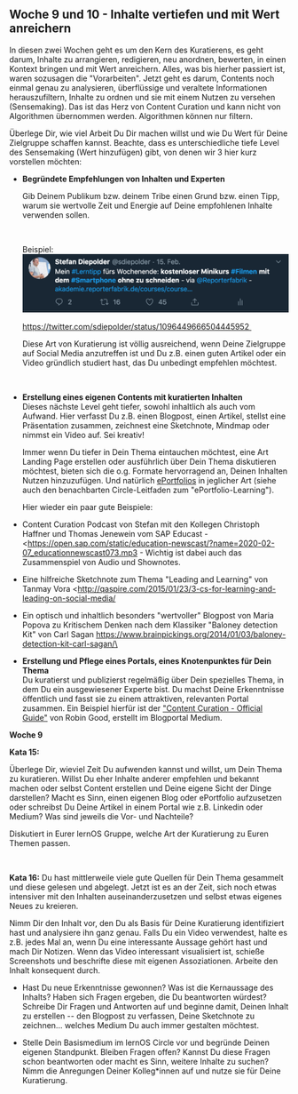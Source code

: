 ## Woche 9 und 10 - Inhalte vertiefen und mit Wert anreichern

 In diesen zwei Wochen geht es um den Kern des Kuratierens, es geht
 darum, Inhalte zu arrangieren, redigieren, neu anordnen, bewerten, in
 einen Kontext bringen und mit Wert anreichern. Alles, was bis hierher
 passiert ist, waren sozusagen die \"Vorarbeiten\". Jetzt geht es
 darum, Contents noch einmal genau zu analysieren, überflüssige und
 veraltete Informationen herauszufiltern, Inhalte zu ordnen und sie mit
 einem Nutzen zu versehen (Sensemaking). Das ist das Herz von Content
 Curation und kann nicht von Algorithmen übernommen werden. Algorithmen
 können nur filtern.

 Überlege Dir, wie viel Arbeit Du Dir machen willst und wie Du Wert für
 Deine Zielgruppe schaffen kannst. Beachte, dass es unterschiedliche
 tiefe Level des Sensemaking (Wert hinzufügen) gibt, von denen wir 3
 hier kurz vorstellen möchten:

- **Begründete Empfehlungen von Inhalten und Experten**
  
  Gib Deinem Publikum bzw. deinem Tribe einen Grund bzw. einen Tipp,
  warum sie wertvolle Zeit und Energie auf Deine empfohlenen Inhalte
  verwenden sollen. 
  
   
  
  Beispiel: ![Stefan Diepolder \@sdiepolder 15. Feb. Mein #Lerntipp fürs Wochenende: kostenloser Minikurs #FiImen mit dem #Smartphone ohne zu schneiden - via \@Reporterfabrik - akademie.reporterfabrik.de/courses/course\... 16 0 45](./images/image20.png)
  
  https://twitter.com/sdiepolder/status/1096449666504445952 
  
  Diese Art von Kuratierung ist völlig ausreichend, wenn Deine
  Zielgruppe auf Social Media anzutreffen ist und Du z.B. einen guten
  Artikel oder ein Video gründlich studiert hast, das Du unbedingt
  empfehlen möchtest.
  
   

- **Erstellung eines eigenen Contents mit kuratierten Inhalten**\
   Dieses nächste Level geht tiefer, sowohl inhaltlich als auch vom
   Aufwand. Hier verfasst Du z.B. einen Blogpost, einen Artikel,
   stellst eine Präsentation zusammen, zeichnest eine Sketchnote,
   Mindmap oder nimmst ein Video auf. Sei kreativ!
  
  Immer wenn Du tiefer in Dein Thema eintauchen möchtest, eine Art
  Landing Page erstellen oder ausführlich über Dein Thema diskutieren
  möchtest, bieten sich die o.g. Formate hervorragend an, Deinen
  Inhalten Nutzen hinzuzufügen. Und natürlich
  [ePortfolios](https://cogneon.github.io/lernos-eportfolio/de/) in
  jeglicher Art (siehe auch den benachbarten Circle-Leitfaden zum
  "ePortfolio-Learning").
  
  Hier wieder ein paar gute Beispiele:

- Content Curation Podcast von Stefan mit den Kollegen Christoph
  Haffner und Thomas Jenewein vom SAP Educast -
  <https://open.sap.com/static/education-newscast/?name=2020-02-07_educationnewscast073.mp3 -
  Wichtig ist dabei auch das Zusammenspiel von Audio und Shownotes.

- Eine hilfreiche Sketchnote zum Thema \"Leading and Learning\" von
  Tanmay Vora
  <http://qaspire.com/2015/01/23/3-cs-for-learning-and-leading-on-social-media/

- Ein optisch und inhaltlich besonders "wertvoller" Blogpost von Maria
  Popova zu Kritischem Denken nach dem Klassiker \"Baloney detection
  Kit\" von Carl Sagan
  [https://www.brainpickings.org/2014/01/03/baloney-detection-kit-carl-sagan/\
  ](https://www.brainpickings.org/2014/01/03/baloney-detection-kit-carl-sagan/)

- **Erstellung und Pflege eines Portals, eines Knotenpunktes für Dein
   Thema**\
   Du kuratierst und publizierst regelmäßig über Dein spezielles
   Thema, in dem Du ein ausgewiesener Experte bist. Du machst Deine
   Erkenntnisse öffentlich und fasst sie zu einem attraktiven,
   relevanten Portal zusammen. Ein Beispiel hierfür ist der
   [\"Content Curation - Official
   Guide\"](https://medium.com/content-curation-official-guide) von
   Robin Good, erstellt im Blogportal Medium.

**Woche 9**

**Kata 15:**

Überlege Dir, wieviel Zeit Du aufwenden kannst und willst, um Dein Thema
zu kuratieren. Willst Du eher Inhalte anderer empfehlen und bekannt
machen oder selbst Content erstellen und Deine eigene Sicht der Dinge
darstellen? Macht es Sinn, einen eigenen Blog oder ePortfolio
aufzusetzen oder schreibst Du Deine Artikel in einem Portal wie z.B.
Linkedin oder Medium? Was sind jeweils die Vor- und Nachteile?

Diskutiert in Eurer lernOS Gruppe, welche Art der Kuratierung zu Euren
Themen passen.

  

**Kata 16:**
Du hast mittlerweile viele gute Quellen für Dein Thema gesammelt und
diese gelesen und abgelegt. Jetzt ist es an der Zeit, sich noch etwas
intensiver mit den Inhalten auseinanderzusetzen und selbst etwas eigenes
Neues zu kreieren.

Nimm Dir den Inhalt vor, den Du als Basis für Deine Kuratierung
identifiziert hast und analysiere ihn ganz genau. Falls Du ein Video
verwendest, halte es z.B. jedes Mal an, wenn Du eine interessante
Aussage gehört hast und mach Dir Notizen. Wenn das Video interessant
visualisiert ist, schieße Screenshots und beschrifte diese mit eigenen
Assoziationen. Arbeite den Inhalt konsequent durch.

- Hast Du neue Erkenntnisse gewonnen? Was ist die Kernaussage des
   Inhalts? Haben sich Fragen ergeben, die Du beantworten würdest?
   Schreibe Dir Fragen und Antworten auf und beginne damit, Deinen
   Inhalt zu erstellen -- den Blogpost zu verfassen, Deine Sketchnote
   zu zeichnen\... welches Medium Du auch immer gestalten möchtest.

- Stelle Dein Basismedium im lernOS Circle vor und begründe Deinen
   eigenen Standpunkt. Bleiben Fragen offen? Kannst Du diese Fragen
   schon beantworten oder macht es Sinn, weitere Inhalte zu suchen?
   Nimm die Anregungen Deiner Kolleg\*innen auf und nutze sie für
   Deine Kuratierung.

